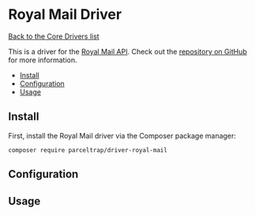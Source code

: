# Royal Mail Driver

[Back to the Core Drivers list](./#core-drivers)

This is a driver for the [Royal Mail API](https://royalmail.com). Check out the [repository on GitHub](https://github.com/parceltrap/driver-royal-mail) for more information.

* [Install](driver-royal-mail.md#install)
* [Configuration](driver-royal-mail.md#configuration)
* [Usage](driver-royal-mail.md#usage)

## Install

First, install the Royal Mail driver via the Composer package manager:

```shell
composer require parceltrap/driver-royal-mail
```

## Configuration

## Usage
